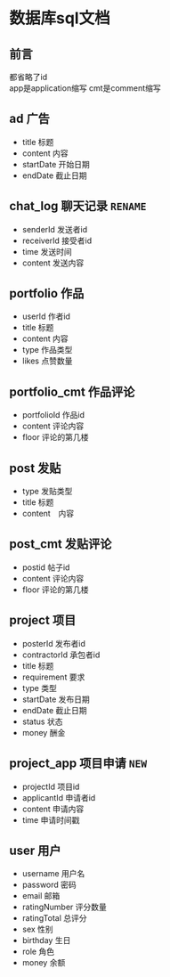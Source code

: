 # 数据库sql文档
## 前言
都省略了id  
app是application缩写
cmt是comment缩写

## ad 广告 
* title 标题
* content 内容
* startDate 开始日期
* endDate 截止日期
## chat_log 聊天记录 `RENAME`
* senderId 发送者id
* receiverId 接受者id
* time 发送时间
* content 发送内容
## portfolio 作品 
* userId 作者id
* title 标题
* content 内容
* type 作品类型
* likes 点赞数量
## portfolio_cmt 作品评论
* portfolioId 作品id
* content 评论内容
* floor 评论的第几楼
## post 发贴
* type 发贴类型
* title 标题
* content　内容
## post_cmt 发贴评论
* postid 帖子id
* content 评论内容
* floor 评论的第几楼
## project 项目
* posterId 发布者id
* contractorId 承包者id
* title 标题
* requirement 要求
* type 类型
* startDate 发布日期
* endDate 截止日期
* status 状态
* money 酬金
## project_app 项目申请 `NEW`
* projectId 项目id
* applicantId 申请者id
* content 申请内容
* time 申请时间戳
## user 用户 
* username 用户名
* password 密码
* email 邮箱
* ratingNumber 评分数量
* ratingTotal 总评分
* sex 性别
* birthday 生日
* role 角色
* money 余额

